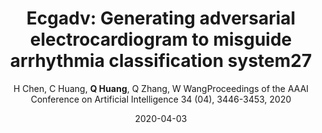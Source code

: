 ---
title: "Ecgadv: Generating adversarial electrocardiogram to misguide arrhythmia classification system27"
collection: publications
permalink: "/publication/2020-04-03"
excerpt: "Deep neural networks (DNNs)-powered Electrocardiogram (ECG) diagnosis systems recently achieve promising progress to take over tedious examinations by cardiologists. However, their vulnerability to adversarial attacks still lack comprehensive investigation. The existing attacks in image domain could not be directly applicable due to the distinct properties of ECGs in visualization and dynamic properties. Thus, this paper takes a step to thoroughly explore adversarial attacks on the DNN-powered ECG diagnosis system. We analyze the properties of ECGs to design effective attacks schemes under two attacks models respectively. Our results demonstrate the blind spots of DNN-powered diagnosis systems under adversarial attacks, which calls attention to adequate countermeasures."
date: "2020-04-03"
venue: "Proceedings of the AAAI Conference on Artificial Intelligence 34 (04), 3446-3453, 2020"
paperurl: "https://aaai.org/ojs/index.php/AAAI/article/view/5748/5604"
author: "H Chen, C Huang, <strong>Q Huang</strong>, Q Zhang, W WangProceedings of the AAAI Conference on Artificial Intelligence 34 (04), 3446-3453, 2020"
poster:
remark:
---